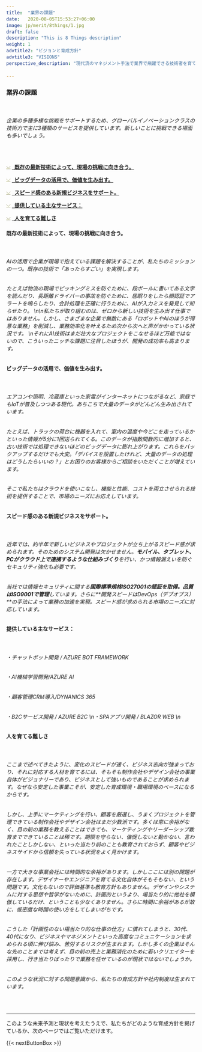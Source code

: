 ```yaml
---
title:  "業界の課題"
date:   2020-08-05T15:53:27+06:00
image: jp/merit/8things/1.jpg
draft: false
description: "This is 8 Things description"
weight: 1
advtitle2: "ビジョンと育成方針"
advtitle3: "VISIONS"
perspective_description: "現代流のマネジメント手法で業界で飛躍できる技術者を育てたい。\nアンダーズは世界中のIT技術を組み合わせて、日本とインドので企業が抱える課題と向き合ってきました。そんな当社の土台にある、ビジョンや育成方針をお伝えします。"

---
```


### **業界の課題**
&nbsp;
###### 企業の多種多様な挑戦をサポートするため、グローバルイノベーションクラスの技術力で主に3種類のサービスを提供しています。新しいことに挑戦できる場面も多いでしょう。
&nbsp;

![Image Not Available](../../ico_arw_page_anchor.webp) [**&nbsp; 既存の最新技術によって、現場の挑戦に向き合う。**](#既存の最新技術によって、現場の挑戦に向き合う。)

![Image Not Available](../../ico_arw_page_anchor.webp) [**&nbsp; ビッグデータの活用で、価値を生み出す。**](#ビッグデータの活用で、価値を生み出す。)

![Image Not Available](../../ico_arw_page_anchor.webp) [**&nbsp; スピード感のある新規ビジネスをサポート。**](#分業化と画一性の弊害)

![Image Not Available](../../ico_arw_page_anchor.webp) [**&nbsp; 提供している主なサービス：**](#提供している主なサービス：)

![Image Not Available](../../ico_arw_page_anchor.webp) [**&nbsp; 人を育てる難しさ**](#人を育てる難しさ)

#### **既存の最新技術によって、現場の挑戦に向き合う。**
&nbsp;
###### AIの活用で企業が現場で抱えている課題を解決することが、私たちのミッションの一つ。既存の技術で「あったらすごい」を実現します。
###### たとえば物流の現場でピッキングミスを防ぐために、段ボールに書いてある文字を読んだり、長距離ドライバーの事故を防ぐために、居眠りをしたら顔認証でアラートを鳴らしたり、会計処理を正確に行うために、AIが入力ミスを発見して知らせたり。 \n\n私たちが取り組むのは、ゼロから新しい技術を生み出す仕事ではありません。しかし、さまざまな企業で無数にある「ロボットやAIのほうが得意な業務」を削減し、業務効率化を叶えるため次から次へと声がかかっている状況です。 \nそれにAI技術はまだ壮大なプロジェクトをこなせるほど万能ではないので、こういったニッチな課題に注目したほうが、開発の成功率も高まります。

#### **ビッグデータの活用で、価値を生み出す。**
&nbsp;
###### エアコンや照明、冷蔵庫といった家電がインターネットにつながるなど、家庭でもIoTが普及しつつある現代。あちこちで大量のデータがどんどん生み出されています。
###### たとえば、トラックの荷台に機器を入れて、室内の温度や今どこを走っているかといった情報が5分に1回送られてくる。このデータが指数関数的に増加すると、古い技術では処理できないほどのビッグデータに膨れ上がります。これらをバックアップするだけでも大変。「デバイスを設置したけれど、大量のデータの処理はどうしたらいいの？」とお困りのお客様からご相談をいただくことが増えています。
###### そこで私たちはクラウドを使いこなし、機能と性能、コストを両立させられる技術を提供することで、市場のニーズにお応えしています。
#### **スピード感のある新規ビジネスをサポート。**
&nbsp;
###### 近年では、約半年で新しいビジネスやプロジェクトが立ち上がるスピード感が求められます。そのためのシステム開発は欠かせません。**モバイル、タブレット、PCがクラウド上で連携するような仕組みづくり**を行い、かつ情報漏えいを防ぐセキュリティ強化も必要です。
###### 当社では情報セキュリティに関する**国際標準規格ISO27001の認証を取得。品質はISO9001で管理**しています。さらに**開発スピードはDevOps（デブオプス）**の手法によって業務の加速を実現。スピード感が求められる市場のニーズに対応しています。 
###### 

#### **提供している主なサービス：**
&nbsp;
###### ・チャットボット開発 / AZURE BOT FRAMEWORK
###### ・AI機械学習開発/AZURE AI 
###### ・顧客管理CRM導入/DYNANICS 365
###### ・B2Cサービス開発 / AZURE B2C \n・SPAアプリ開発 / BLAZOR WEB \n

#### **人を育てる難しさ**
&nbsp;
###### ここまで述べてきたように、変化のスピードが速く、ビジネス志向が強まっており、それに対応する人材を育てるには、そもそも制作会社やデザイン会社の事業自体がビジョナリーであり、ビジネスとして強いものであることが求められます。なぜなら安定した事業こそが、安定した育成環境・職場環境のベースになるからです。
###### しかし、上手にマーケティングを行い、顧客を厳選し、うまくプロジェクトを管理できている制作会社やデザイン会社はまだ少数派です。多くは常に余裕がなく、目の前の業務を教えることはできても、マーケティングやリーダーシップ教育までできていることは稀です。期限を守らない、催促しないと動かない、言われたことしかしない、といった当たり前のことも教育されておらず、顧客やビジネスサイドから信頼を失っている状況をよく見かけます。
###### 一方で大きな事業会社には時間的な余裕があります。しかしここには別の問題が存在します。デザイナーやエンジニアを育てる文化自体がそもそもない、という問題です。文化もないので評価基準も教育方針もありません。デザインやシステムに対する思想や哲学がないために、計画的というより、場当たり的に他社を模倣しているだけ、ということも少なくありません。さらに時間に余裕があるが故に、低密度な時間の使い方をしてしまいがちです。
###### こうした「計画性のない場当たり的な仕事の仕方」に慣れてしまうと、30代、40代になり、ビジネスやマネジメントといった高度なコミュニケーションを求められる頃に伸び悩み、苦労するリスクが生まれます。しかし多くの企業はそんな先のことまでは考えず、目の前の売上と業務消化のために若いクリエイターを採用し、行き当たりばったりで業務を任せているのが現状ではないでしょうか。

###### このような状況に対する問題意識から、私たちの育成方針や社内制度は生まれています。
&nbsp;

---
このような未来予測と現状を考えたうえで、私たちがどのような育成方針を掲げているか、次のページではご覧いただけます。

{{< nextButtonBox >}}
